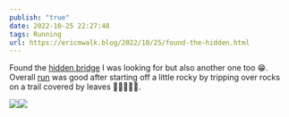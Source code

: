 ```yaml
---
publish: "true"
date: 2022-10-25 22:27:48
tags: Running
url: https://ericmwalk.blog/2022/10/25/found-the-hidden.html
---
```


Found the [hidden bridge](https://ericmwalk.blog/2022/10/18/it-has-been.html) I was looking for but also another one too 😁. Overall [run](http://www.strava.com/activities/8019687098) was good after starting off a little rocky by tripping over rocks on a trail covered by leaves 🤷🏻‍♂️🤦‍♂️.

![](https://ericmwalk.blog/uploads/2022/17746f1fdf.jpg)![](https://ericmwalk.blog/uploads/2022/45dfe25e61.jpg)